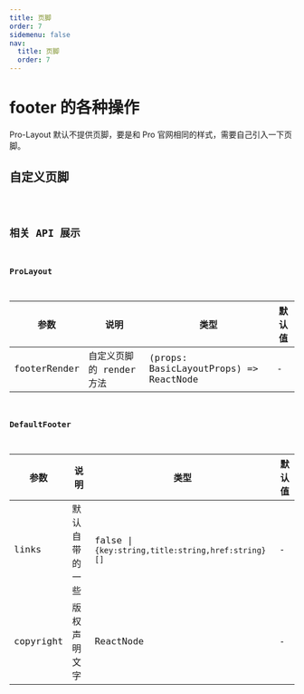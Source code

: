 ```yaml
---
title: 页脚
order: 7
sidemenu: false
nav:
  title: 页脚
  order: 7
---
```


# footer 的各种操作

Pro-Layout 默认不提供页脚，要是和 Pro 官网相同的样式，需要自己引入一下页脚。

## 自定义页脚

<code src="./demo/footer.tsx" />

## 相关 API 展示

### ProLayout

| 参数 | 说明 | 类型 | 默认值 |
| --- | --- | --- | --- |
| footerRender | 自定义页脚的 render 方法 | (props: BasicLayoutProps) => ReactNode | - |

### DefaultFooter

| 参数 | 说明 | 类型 | 默认值 |
| --- | --- | --- | --- |
| links | 默认自带的一些 | false \| `{key:string,title:string,href:string}[]` | - |
| copyright | 版权声明文字 | ReactNode | - |
